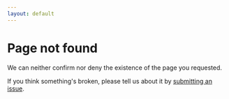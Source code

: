 ```yaml
---
layout: default
---
```


# Page not found

We can neither confirm nor deny the existence of the page you requested.

If you think something's broken, please tell us about it by [submitting an issue](https://github.com/district-civic-labs/districtciviclabs.org/issues/new).
